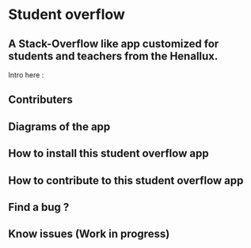 # Student overflow

## A Stack-Overflow like app customized for students and teachers from the Henallux.

Intro here :

## Contributers


## Diagrams of the app

## How to install this student overflow app

## How to contribute to this student overflow app

## Find a bug ? 


## Know issues (Work in progress)

